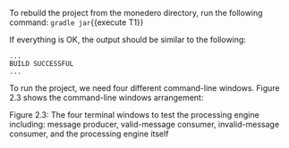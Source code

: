 

To rebuild the project from the monedero directory, run the following command:
`gradle jar`{{execute T1}} 

If everything is OK, the output should be similar to the following:

```
...
BUILD SUCCESSFUL
...
```

To run the project, we need four different command-line windows. Figure 2.3 shows the command-line windows arrangement:


Figure 2.3: The four terminal windows to test the processing engine including: message producer, valid-message consumer, invalid-message consumer, and the processing engine itself